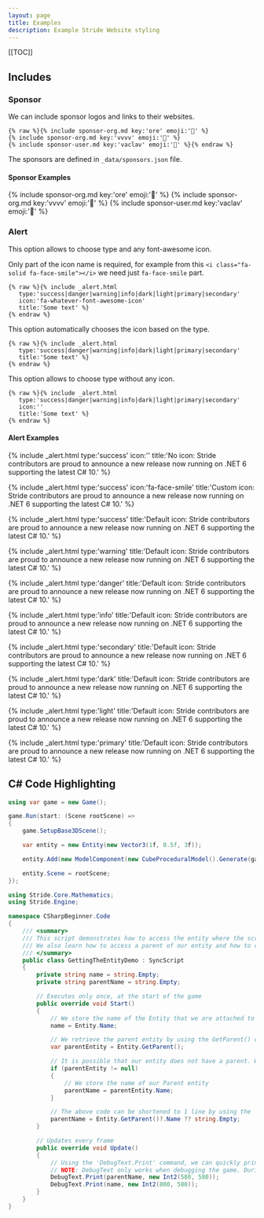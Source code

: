 ```yaml
---
layout: page
title: Examples
description: Example Stride Website styling
---
```


[[TOC]]

## Includes

### Sponsor

We can include sponsor logos and links to their websites.

```liquid
{% raw %}{% include sponsor-org.md key:'ore' emoji:'💎' %}
{% include sponsor-org.md key:'vvvv' emoji:'🥇' %}
{% include sponsor-user.md key:'vaclav' emoji:'🥇' %}{% endraw %}
```

The sponsors are defined in `_data/sponsors.json` file.

#### Sponsor Examples
{% include sponsor-org.md key:'ore' emoji:'💎' %}
{% include sponsor-org.md key:'vvvv' emoji:'🥇' %}
{% include sponsor-user.md key:'vaclav' emoji:'🥇' %}


### Alert

This option allows to choose type and any font-awesome icon.

Only part of the icon name is required, for example from this `<i class="fa-solid fa-face-smile"></i>` we need just `fa-face-smile` part.

```liquid
{% raw %}{% include _alert.html
   type:'success|danger|warning|info|dark|light|primary|secondary'
   icon:'fa-whatever-font-awesome-icon'
   title:'Some text' %}
{% endraw %}
```

This option automatically chooses the icon based on the type.

```liquid
{% raw %}{% include _alert.html
   type:'success|danger|warning|info|dark|light|primary|secondary'
   title:'Some text' %}
{% endraw %}
```

This option allows to choose type without any icon.

```liquid
{% raw %}{% include _alert.html
   type:'success|danger|warning|info|dark|light|primary|secondary'
   icon:''
   title:'Some text' %}
{% endraw %}
```

#### Alert Examples

{% include _alert.html type:'success' icon:'' title:'No icon: Stride contributors are proud to announce a new release now running on .NET 6 supporting the latest C# 10.' %}

{% include _alert.html type:'success' icon:'fa-face-smile' title:'Custom icon: Stride contributors are proud to announce a new release now running on .NET 6 supporting the latest C# 10.' %}

{% include _alert.html type:'success' title:'Default icon: Stride contributors are proud to announce a new release now running on .NET 6 supporting the latest C# 10.' %}

{% include _alert.html type:'warning' title:'Default icon: Stride contributors are proud to announce a new release now running on .NET 6 supporting the latest C# 10.' %}

{% include _alert.html type:'danger' title:'Default icon: Stride contributors are proud to announce a new release now running on .NET 6 supporting the latest C# 10.' %}

{% include _alert.html type:'info' title:'Default icon: Stride contributors are proud to announce a new release now running on .NET 6 supporting the latest C# 10.' %}

{% include _alert.html type:'secondary' title:'Default icon: Stride contributors are proud to announce a new release now running on .NET 6 supporting the latest C# 10.' %}

{% include _alert.html type:'dark' title:'Default icon: Stride contributors are proud to announce a new release now running on .NET 6 supporting the latest C# 10.' %}

{% include _alert.html type:'light' title:'Default icon: Stride contributors are proud to announce a new release now running on .NET 6 supporting the latest C# 10.' %}

{% include _alert.html type:'primary' title:'Default icon: Stride contributors are proud to announce a new release now running on .NET 6 supporting the latest C# 10.' %}

## C# Code Highlighting

```csharp
using var game = new Game();

game.Run(start: (Scene rootScene) =>
{
    game.SetupBase3DScene();

    var entity = new Entity(new Vector3(1f, 0.5f, 3f));

    entity.Add(new ModelComponent(new CubeProceduralModel().Generate(game.Services)));

    entity.Scene = rootScene;
});
```

```csharp
using Stride.Core.Mathematics;
using Stride.Engine;

namespace CSharpBeginner.Code
{
    /// <summary>
    /// This script demonstrates how to access the entity where the script is attached to. 
    /// We also learn how to access a parent of our entity and how to check if that entity exists.
    /// </summary>
    public class GettingTheEntityDemo : SyncScript
    {
        private string name = string.Empty;
        private string parentName = string.Empty;

        // Executes only once, at the start of the game
        public override void Start()
        {
            // We store the name of the Entity that we are attached to
            name = Entity.Name;

            // We retrieve the parent entity by using the GetParent() command.
            var parentEntity = Entity.GetParent();

            // It is possible that our entity does not have a parent. We therefore check if the parent is not null.
            if (parentEntity != null)
            {
                // We store the name of our Parent entity
                parentName = parentEntity.Name;
            }

            // The above code can be shortened to 1 line by using the '?' operator  
            parentName = Entity.GetParent()?.Name ?? string.Empty;
        }

        // Updates every frame
        public override void Update()
        {
            // Using the 'DebugText.Print' command, we can quickly print information to the screen
            // NOTE: DebugText only works when debugging the game. During release it is automatically disabled
            DebugText.Print(parentName, new Int2(580, 580));
            DebugText.Print(name, new Int2(800, 580));
        }
    }
}
```